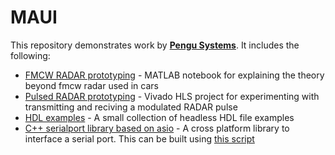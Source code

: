 # MAUI

This repository demonstrates work by **[Pengu Systems](www.pengusystems.com)**. It includes the following:
* [FMCW RADAR prototyping](./examples/fmcw_radar/) - MATLAB notebook for explaining the theory beyond fmcw radar used in cars
* [Pulsed RADAR prototyping](./examples/pulsed_radar/) - Vivado HLS project for experimenting with transmitting and reciving a modulated RADAR pulse
* [HDL examples](./examples/hdl/) - A small collection of headless HDL file examples
* [C++ serialport library based on asio](./examples/serialport/) - A cross platform library to interface a serial port. This can be built using [this script](./scripts/cpp/build_cpp_examples)

